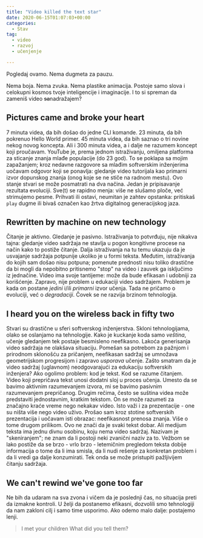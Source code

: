```yaml
---
title: "Video killed the text star"
date: 2020-06-15T01:07:03+00:00
categories:
  - Stav
tag:
  - video
  - razvoj
  - učenjenje

---
```


Pogledaj ovamo.
Nema dugmeta za pauzu.
<!--more-->
Nema boja. Nema zvuka.
Nema plastike animacija.
Postoje samo slova i celokupni kosmos tvoje inteligencije i imaginacije.
I to si spreman da zameniš video ~~sa~~nadražajem?

## Pictures came and broke your heart
7 minuta videa, da bih došao do jedne CLI komande. 23 minuta, da bih pokrenuo Hello World primer. 45 minuta videa, da bih saznao o tri novine nekog novog koncepta. Ali i 300 minuta videa, a i dalje ne razumem koncept koji proučavam.
YouTube je, prema jednom istraživanju, omiljena platforma za sticanje znanja mlađe populacije (do 23 god). To se poklapa sa mojim zapažanjem; kroz nedavne razgovore sa mlađim softverskim inženjerima uočavam odgovor koji se ponavlja: gledanje video tutorijala kao primarni izvor dopunskog znanja (onog koje se ne stiče na radnom mestu).
Ovo stanje stvari se može posmatrati na dva načina. Jedan je pripisavanje rezultata evoluciji. Sve(t) se rapidno menja: više ne slušamo ploče, već strimujemo pesme. Prihvati ili ostavi, neumitan je zahtev opstanka: pritiskaš `play` dugme ili bivaš označen kao žrtva digitalnog generacijskog jaza.

## Rewritten by machine on new technology
Čitanje je aktivno. Gledanje je pasivno.
Istraživanja to potvrđuju, nije nikakva tajna: gledanje video sadržaja ne stavlja u pogon kongitivne procese na način kako to postiže čitanje. Dalja istraživanja na tu temu ukazuju da je usvajanje sadržaja potpunije ukoliko je u formi teksta.
Međutim, istraživanja do kojih sam došao nisu potpuna; pomenute prednosti nisu toliko drastične da bi mogli da nepobitno pritisnemo "stop" na video i zauvek ga isključimo iz jednačine. Video ima svoje tantijeme: može da bude efikasan i udobniji za korišćenje. 
Zapravo, nije problem u edukaciji video sadržajem. Problem je kada on postane _jedini_ i/ili _primarni_ izvor učenja. Tada ne pričamo o evoluciji, već o _degradaciji_. Čovek se ne razvija brzinom tehnologija.

## I heard you on the wireless back in fifty two
Stvari su drastične u sferi softverskog inženjerstva. Skloni tehnologijama, olako se oslanjamo na tehnologije. Kako je kuckanje koda samo _veština_, učenje gledanjem tek postaje besmisleno neefikasno.
Lakoća generisanja video sadržaja ne olakšava situaciju. Pomešan sa potrebom za pažnjom i prirodnom sklonošću za pričanjem, neefikasan sadržaj se umnožava geometrijskom progresijom i zapravo _usporava_ učenje.
Zašto smatram da je video sadržaj (uglavnom) neodgovarajući za edukaciju softverskih inženjera? Ako ogolimo problem: kod je tekst. Kod se razume čitanjem. Video koji prepričava tekst unosi dodatni sloj u proces učenja. Umesto da se bavimo aktivnim razumevanjem izvora, mi se bavimo pasivnim razumevanjem prepričanog.
Drugim rečima, često se suština videa može predstaviti jednostavnim, kratkim tekstom. On se može razumeti za značajno kraće vreme nego nekakav video.
Isto važi i za prezentacije - one su ništa više nego video uživo. Prošao sam kroz stotine softverskih prezentacija i uočavam isti obrazac: neefikasnost prenosa znanja. Više o tome drugom prilikom.
Ovo ne znači da je svaki tekst dobar. Ali medijum teksta ima jednu divnu osobinu, koju nema video sadržaj. Nazivam je "skeniranjem"; ne znam da li postoji neki zvanični naziv za to. Vežbom se lako postiže da se brzo - vrlo brzo - letemičnim pregledom teksta dobije informacija o tome da li ima smisla, da li nudi rešenje za konkretan problem i da li vredi ga dalje konzumirati. Tek onda se može pristupiti pažljivijem čitanju sadržaja.

## We can't rewind we've gone too far
Ne bih da udaram na sva zvona i vičem da je poslednji čas, no situacija preti da izmakne kontroli. U želji da postanemo efikasni, dozvolili smo tehnologiji da nam zakloni cilj i samo time usporimo.
Ako odemo malo dalje: postajemo lenji.

> I met your children
> What did you tell them?